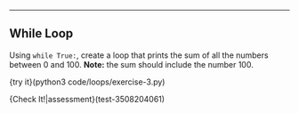 ----------

## While Loop

Using `while True:`, create a loop that prints the sum of all the numbers between 0 and 100. **Note:** the sum should include the number 100.

{try it}(python3 code/loops/exercise-3.py)

{Check It!|assessment}(test-3508204061)
